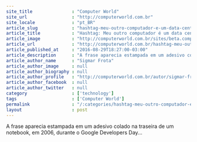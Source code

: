 ```yaml
---
site_title               : "Computer World"
site_url                 : "http://computerworld.com.br"
site_locale              : "pt_BR"
article_slug             : "hashtag-meu-outro-computador-e-um-data-center"
article_title            : "Hashtag: Meu outro computador é um data center"
article_image            : "http://computerworld.com.br/sites/beta.computerworld.com.br/files/news_articles/cloud_computing_migracao.jpg"
article_url              : "http://computerworld.com.br/hashtag-meu-outro-computador-e-um-data-center"
article_published_at     : "2016-08-29T18:27:00-03:00"
article_description      : "A frase aparecia estampada em um adesivo colado na traseira de um notebook, em 2006, durante o Google Developers Day..."
article_author_name      : "Sigmar Frota"
article_author_image     : null
article_author_biography : null
article_author_profile   : "http://computerworld.com.br/autor/sigmar-frota"
article_author_facebook  : null
article_author_twitter   : null
category                 : ['technology']
tags                     : ['Computer World']
permalink                : "/:categories/hashtag-meu-outro-computador-e-um-data-center/"
layout                   : post
---
```


A frase aparecia estampada em um adesivo colado na traseira de um notebook, em 2006, durante o Google Developers Day...

